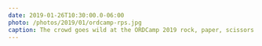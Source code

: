 ```yaml
---
date: 2019-01-26T10:30:00.0-06:00
photo: /photos/2019/01/ordcamp-rps.jpg
caption: The crowd goes wild at the ORDCamp 2019 rock, paper, scissors tournament.
---
```

